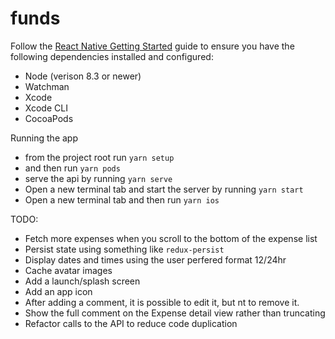 # funds

Follow the [React Native Getting Started](https://facebook.github.io/react-native/docs/getting-started) guide to ensure you have the following dependencies installed and configured:

- Node (verison 8.3 or newer)
- Watchman
- Xcode
- Xcode CLI
- CocoaPods

Running the app

- from the project root run
  `yarn setup`
- and then run
  `yarn pods`
- serve the api by running
  `yarn serve`
- Open a new terminal tab and start the server by running
  `yarn start`
- Open a new terminal tab and then run
  `yarn ios`

TODO:

- Fetch more expenses when you scroll to the bottom of the expense list
- Persist state using something like `redux-persist`
- Display dates and times using the user perfered format 12/24hr
- Cache avatar images
- Add a launch/splash screen
- Add an app icon
- After adding a comment, it is possible to edit it, but nt to remove it.
- Show the full comment on the Expense detail view rather than truncating
- Refactor calls to the API to reduce code duplication
